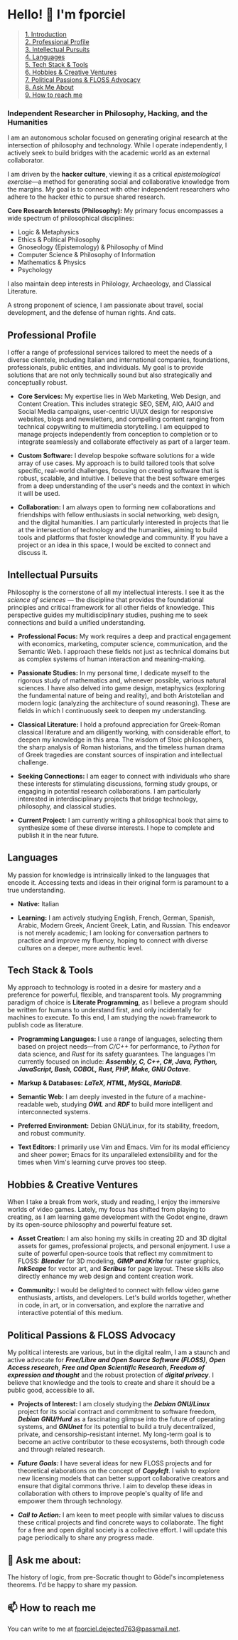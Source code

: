 # Hello! 👋 I'm fporciel

> [1. Introduction](#one)<br>
> [2. Professional Profile](#two)<br>
> [3. Intellectual Pursuits](#three)<br>
> [4. Languages](#four)<br>
> [5. Tech Stack & Tools](#five)<br>
> [6. Hobbies & Creative Ventures](#six)<br>
> [7. Political Passions & FLOSS Advocacy](#seven)<br>
> [8. Ask Me About](#eight)<br>
> [9. How to reach me](#nine)

### <a name="one"><wbr></a>Independent Researcher in Philosophy, Hacking, and the Humanities</a>

I am an autonomous scholar focused on generating original research at the intersection of philosophy and technology. While I operate independently, I actively seek to build bridges with the academic world as an external collaborator.

I am driven by the **hacker culture**, viewing it as a critical *epistemological exercise*—a method for generating social and collaborative knowledge from the margins. My goal is to connect with other independent researchers who adhere to the hacker ethic to pursue shared research.

**Core Research Interests (Philosophy):**
My primary focus encompasses a wide spectrum of philosophical disciplines:
* Logic & Metaphysics
* Ethics & Political Philosophy
* Gnoseology (Epistemology) & Philosophy of Mind
* Computer Science & Philosophy of Information
* Mathematics & Physics
* Psychology

I also maintain deep interests in Philology, Archaeology, and Classical Literature.

A strong proponent of science, I am passionate about travel, social development, and the defense of human rights. And cats.

## <a name="two"><wbr></a>Professional Profile

I offer a range of professional services tailored to meet the needs of a diverse clientele, including Italian and
international companies, foundations, professionals, public entities, and individuals. My goal is to provide solutions
that are not only technically sound but also strategically and conceptually robust.

+ **Core Services:** My expertise lies in Web Marketing, Web Design, and Content Creation. This includes strategic SEO,
SEM, AIO, AAIO and Social Media campaigns, user-centric UI/UX design for responsive websites, blogs and newsletters, and
compelling content ranging from technical copywriting to multimedia storytelling. I am equipped to manage projects
independently from conception to completion or to integrate seamlessly and collaborate effectively as part of a larger
team.

+ **Custom Software:** I develop bespoke software solutions for a wide array of use cases. My approach is to build
tailored tools that solve specific, real-world challenges, focusing on creating software that is robust, scalable, and
intuitive. I believe that the best software emerges from a deep understanding of the user's needs and the context in which
it will be used.

+ **Collaboration:** I am always open to forming new collaborations and friendships with fellow enthusiasts in social
networking, web design, and the digital humanities. I am particularly interested in projects that lie at the intersection
of technology and the humanities, aiming to build tools and platforms that foster knowledge and community. If you have a
project or an idea in this space, I would be excited to connect and discuss it.

## <a name="three"><wbr></a>Intellectual Pursuits

Philosophy is the cornerstone of all my intellectual interests. I see it as the *science of sciences* — the discipline
that provides the foundational principles and critical framework for all other fields of knowledge. This perspective
guides my multidisciplinary studies, pushing me to seek connections and build a unified understanding.

+ **Professional Focus:** My work requires a deep and practical engagement with economics, marketing, computer science,
communication, and the Semantic Web. I approach these fields not just as technical domains but as complex systems of human
interaction and meaning-making.

+ **Passionate Studies:** In my personal time, I dedicate myself to the rigorous study of mathematics and, whenever
possible, various natural sciences. I have also delved into game design, metaphysics (exploring the fundamental nature of
being and reality), and both Aristotelian and modern logic (analyzing the architecture of sound reasoning). These are
fields in which I continuously seek to deepen my understanding.

+ **Classical Literature:** I hold a profound appreciation for Greek-Roman classical literature and am diligently working,
with considerable effort, to deepen my knowledge in this area. The wisdom of Stoic philosophers, the sharp analysis of
Roman historians, and the timeless human drama of Greek tragedies are constant sources of inspiration and intellectual
challenge.

+ **Seeking Connections:** I am eager to connect with individuals who share these interests for stimulating discussions,
forming study groups, or engaging in potential research collaborations. I am particularly interested in interdisciplinary
projects that bridge technology, philosophy, and classical studies.

+ **Current Project:** I am currently writing a philosophical book that aims to synthesize some of these diverse
interests. I hope to complete and publish it in the near future.

## <a name="four"><wbr></a>Languages

My passion for knowledge is intrinsically linked to the languages that encode it. Accessing texts and ideas in their
original form is paramount to a true understanding.

+ **Native:** Italian

+ **Learning:** I am actively studying English, French, German, Spanish, Arabic, Modern Greek, Ancient Greek, Latin, and
Russian. This endeavor is not merely academic; I am looking for conversation partners to practice and improve my fluency,
hoping to connect with diverse cultures on a deeper, more authentic level.

## <a name="five"><wbr></a>Tech Stack & Tools

My approach to technology is rooted in a desire for mastery and a preference for powerful, flexible, and transparent
tools. My programming paradigm of choice is **Literate Programming**, as I believe a program should be written for humans
to understand first, and only incidentally for machines to execute. To this end, I am studying the `noweb` framework to
publish code as literature.

+ **Programming Languages:** I use a range of languages, selecting them based on project needs—from *C/C++* for
performance, to *Python* for data science, and *Rust* for its safety guarantees. The languages I'm currently focused on
include: ***Assembly, C, C++, C#, Java, Python, JavaScript, Bash, COBOL, Rust, PHP, Make, GNU Octave***.

+ **Markup & Databases:** ***LaTeX, HTML, MySQL, MariaDB***.

+ **Semantic Web:** I am deeply invested in the future of a machine-readable web, studying ***OWL*** and ***RDF*** to
build more intelligent and interconnected systems.

+ **Preferred Environment:** Debian GNU/Linux, for its stability, freedom, and robust community.

+ **Text Editors:** I primarily use Vim and Emacs. Vim for its modal efficiency and sheer power; Emacs for its
unparalleled extensibility and for the times when Vim's learning curve proves too steep.

## <a name="six"><wbr></a>Hobbies & Creative Ventures

When I take a break from work, study and reading, I enjoy the immersive worlds of video games. Lately, my focus has
shifted from playing to creating, as I am learning game development with the Godot engine, drawn by its open-source
philosophy and powerful feature set.

+ **Asset Creation:** I am also honing my skills in creating 2D and 3D digital assets for games, professional projects,
and personal enjoyment. I use a suite of powerful open-source tools that reflect my commitment to FLOSS: ***Blender***
for 3D modeling, ***GIMP and Krita*** for raster graphics, ***InkScape*** for vector art, and ***Scribus*** for page
layout. These skills also directly enhance my web design and content creation work.

+ **Community:** I would be delighted to connect with fellow video game enthusiasts, artists, and developers. Let's build
worlds together, whether in code, in art, or in conversation, and explore the narrative and interactive potential of this
medium.

## <a name="seven"><wbr></a>Political Passions & FLOSS Advocacy

My political interests are various, but in the digital realm, I am a staunch and active advocate for ***Free/Libre and
Open Source Software (FLOSS)***, ***Open Access research***, ***Free and Open Scientific Research***, ***Freedom of
expression and thought*** and the robust protection of ***digital privacy***. I believe that knowledge and the tools to
create and share it should be a public good, accessible to all.

+ **Projects of Interest:** I am closely studying the ***Debian GNU/Linux*** project for its social contract and
commitment to software freedom, ***Debian GNU/Hurd*** as a fascinating glimpse into the future of operating systems, and
***GNUnet*** for its potential to build a truly decentralized, private, and censorship-resistant internet. My long-term
goal is to become an active contributor to these ecosystems, both through code and through related research.

+ ***Future Goals:*** I have several ideas for new FLOSS projects and for theoretical elaborations on the concept of
***Copyleft***. I wish to explore new licensing models that can better support collaborative creators and ensure that
digital commons thrive. I aim to develop these ideas in collaboration with others to improve people's quality of life and
empower them through technology.

+ ***Call to Action:*** I am keen to meet people with similar values to discuss these critical projects and find concrete
ways to collaborate. The fight for a free and open digital society is a collective effort. I will update this page
periodically to share any progress made.

## <a name="eight"><wbr></a>💬 Ask me about:

The history of logic, from pre-Socratic thought to Gödel's incompleteness theorems. I'd be happy to share my passion.

## 📫 How to reach me

<a name="nine"></a>You can write to me at fporciel.dejected763@passmail.net.

